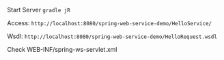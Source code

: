 Start Server ```gradle jR```

Access: ```http://localhost:8080/spring-web-service-demo/HelloService/```

Wsdl: ```http://localhost:8080/spring-web-service-demo/HelloRequest.wsdl```

Check WEB-INF/spring-ws-servlet.xml